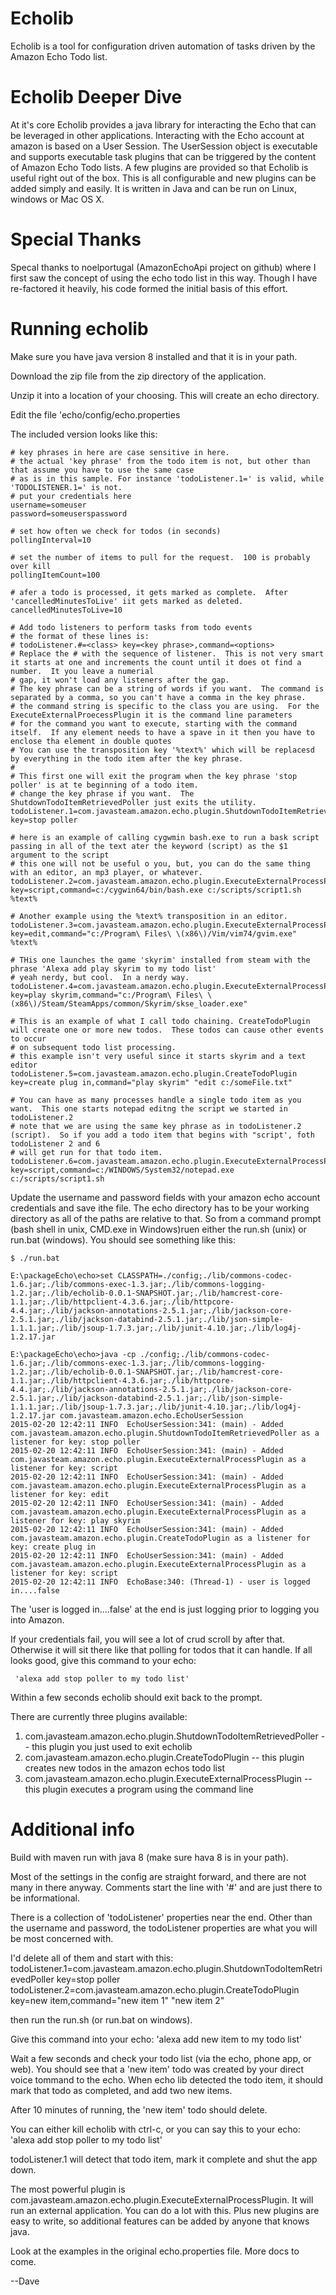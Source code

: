 Echolib
=======
Echolib is a tool for configuration driven automation of tasks driven by the Amazon Echo Todo list.

Echolib Deeper Dive
===================
At it's core Echolib provides a java library for interacting the Echo that can be leveraged in other applications.  Interacting with the Echo account at amazon is based on a User Session.  The UserSession object is executable and supports executable task plugins that can be triggered by the content of Amazon Echo Todo lists.  A few plugins are provided so that Echolib is useful right out of the box.  This is all configurable and new plugins can be added simply and easily.  It is written in Java and can be run on Linux, windows or Mac OS X.


Special Thanks
==============
Specal thanks to noelportugal (AmazonEchoApi project on github) where I first saw the concept of using the echo todo list in this way.  Though I have re-factored it heavily, his code formed the initial basis of this effort.  


Running echolib
===============
Make sure you have java version 8 installed and that it is in your path.

Download the zip file from the zip directory of the application.

Unzip it into a location of your choosing.  This will create an echo directory.

Edit the file 'echo/config/echo.properties

The included version looks like this:

```
# key phrases in here are case sensitive in here.
# the actual 'key phrase' from the todo item is not, but other than that assume you have to use the same case
# as is in this sample. For instance 'todoListener.1=' is valid, while 'TODOLISTENER.1=' is not.
# put your credentials here
username=someuser
password=someuserspassword

# set how often we check for todos (in seconds)
pollingInterval=10

# set the number of items to pull for the request.  100 is probably over kill
pollingItemCount=100

# afer a todo is processed, it gets marked as complete.  After 'cancelledMinutesToLive' iit gets marked as deleted.
cancelledMinutesToLive=10

# Add todo listeners to perform tasks from todo events
# the format of these lines is:
# todoListener.#=<class> key=<key phrase>,command=<options>
# Replace the # with the sequence of listener.  This is not very smart it starts at one and increments the count until it does ot find a number.  It you leave a numerial
# gap, it won't load any listeners after the gap.
# The key phrase can be a string of words if you want.  The command is separated by a comma, so you can't have a comma in the key phrase.
# the command string is specific to the class you are using.  For the ExecuteExternalProecessPlugin it is the command line parameters
# for the command you want to execute, starting with the command itself.  If any element needs to have a spave in it then you have to enclose tha element in double quotes
# You can use the transposition key '%text%' which will be replacesd by everything in the todo item after the key phrase.
#
# This first one will exit the program when the key phrase 'stop poller' is at te beginning of a todo item.
# change the key phrase if you want.  The ShutdownTodoItemRetrievedPoller just exits the utility.
todoListener.1=com.javasteam.amazon.echo.plugin.ShutdownTodoItemRetrievedPoller key=stop poller

# here is an example of calling cygwmin bash.exe to run a bask script passing in all of the text ater the keyword (script) as the $1 argument to the script
# this one will not be useful o you, but, you can do the same thing with an editor, an mp3 player, or whatever.
todoListener.2=com.javasteam.amazon.echo.plugin.ExecuteExternalProcessPlugin key=script,command=c:/cygwin64/bin/bash.exe c:/scripts/script1.sh %text%

# Another example using the %text% transposition in an editor.
todoListener.3=com.javasteam.amazon.echo.plugin.ExecuteExternalProcessPlugin key=edit,command="c:/Program\ Files\ \(x86\)/Vim/vim74/gvim.exe" %text%

# THis one launches the game 'skyrim' installed from steam with the phrase 'Alexa add play skyrim to my todo list'
# yeah nerdy, but cool.  In a nerdy way.
todoListener.4=com.javasteam.amazon.echo.plugin.ExecuteExternalProcessPlugin key=play skyrim,command="c:/Program\ Files\ \(x86\)/Steam/SteamApps/common/Skyrim/skse_loader.exe"

# This is an example of what I call todo chaining. CreateTodoPlugin will create one or more new todos.  These todos can cause other events to occur
# on subsequent todo list processing.
# this example isn't very useful since it starts skyrim and a text editor
todoListener.5=com.javasteam.amazon.echo.plugin.CreateTodoPlugin key=create plug in,command="play skyrim" "edit c:/someFile.txt"

# You can have as many processes handle a single todo item as you want.  This one starts notepad editng the script we started in todoListener.2
# note that we are using the same key phrase as in todoListener.2 (script).  So if you add a todo item that begins with "script', foth todoListener 2 and 6
# will get run for that todo item.
todoListener.6=com.javasteam.amazon.echo.plugin.ExecuteExternalProcessPlugin key=script,command=c:/WINDOWS/System32/notepad.exe c:/scripts/script1.sh
```  

Update the username and password fields with your amazon echo account credentials and save ithe file.
The echo directory has to be your working directory as all of the paths are relative to that.  So from a command prompt (bash shell in unix, CMD.exe in Windows)ruen either the run.sh (unix) or run.bat (windows).  You should see something like this:

```
$ ./run.bat

E:\packageEcho\echo>set CLASSPATH=./config;./lib/commons-codec-1.6.jar;./lib/commons-exec-1.3.jar;./lib/commons-logging-1.2.jar;./lib/echolib-0.0.1-SNAPSHOT.jar;./lib/hamcrest-core-1.1.jar;./lib/httpclient-4.3.6.jar;./lib/httpcore-4.4.jar;./lib/jackson-annotations-2.5.1.jar;./lib/jackson-core-2.5.1.jar;./lib/jackson-databind-2.5.1.jar;./lib/json-simple-1.1.1.jar;./lib/jsoup-1.7.3.jar;./lib/junit-4.10.jar;./lib/log4j-1.2.17.jar

E:\packageEcho\echo>java -cp ./config;./lib/commons-codec-1.6.jar;./lib/commons-exec-1.3.jar;./lib/commons-logging-1.2.jar;./lib/echolib-0.0.1-SNAPSHOT.jar;./lib/hamcrest-core-1.1.jar;./lib/httpclient-4.3.6.jar;./lib/httpcore-4.4.jar;./lib/jackson-annotations-2.5.1.jar;./lib/jackson-core-2.5.1.jar;./lib/jackson-databind-2.5.1.jar;./lib/json-simple-1.1.1.jar;./lib/jsoup-1.7.3.jar;./lib/junit-4.10.jar;./lib/log4j-1.2.17.jar com.javasteam.amazon.echo.EchoUserSession
2015-02-20 12:42:11 INFO  EchoUserSession:341: (main) - Added com.javasteam.amazon.echo.plugin.ShutdownTodoItemRetrievedPoller as a listener for key: stop poller
2015-02-20 12:42:11 INFO  EchoUserSession:341: (main) - Added com.javasteam.amazon.echo.plugin.ExecuteExternalProcessPlugin as a listener for key: script
2015-02-20 12:42:11 INFO  EchoUserSession:341: (main) - Added com.javasteam.amazon.echo.plugin.ExecuteExternalProcessPlugin as a listener for key: edit
2015-02-20 12:42:11 INFO  EchoUserSession:341: (main) - Added com.javasteam.amazon.echo.plugin.ExecuteExternalProcessPlugin as a listener for key: play skyrim
2015-02-20 12:42:11 INFO  EchoUserSession:341: (main) - Added com.javasteam.amazon.echo.plugin.CreateTodoPlugin as a listener for key: create plug in
2015-02-20 12:42:11 INFO  EchoUserSession:341: (main) - Added com.javasteam.amazon.echo.plugin.ExecuteExternalProcessPlugin as a listener for key: script
2015-02-20 12:42:11 INFO  EchoBase:340: (Thread-1) - user is logged in....false

```
The 'user is logged in....false' at the end is just logging prior to logging you into Amazon.

If your credentials fail, you will see a lot of crud scroll by after that.  Otherwise it will sit there like that polling for todos that it can handle.  If all looks good, give this command to your echo:
```
 'alexa add stop poller to my todo list'
```

Within a few seconds echolib should exit back to the prompt.

There are currently three plugins available:
1) com.javasteam.amazon.echo.plugin.ShutdownTodoItemRetrievedPoller -- this plugin you just used to exit echolib
2) com.javasteam.amazon.echo.plugin.CreateTodoPlugin -- this plugin creates new todos in the amazon echos todo list
3) com.javasteam.amazon.echo.plugin.ExecuteExternalProcessPlugin -- this plugin executes a program using the command line



Additional info
===============

Build with maven
run with java 8 (make sure hava 8 is in your path).

Most of the settings in the config are straight forward, and there are not many in there anyway. Comments start the line with '#' and 
are just there to be informational.

There is a collection of 'todoListener' properties near the end.  Other than the username and password, the todoListener properties
are what you will be most concerned with.


I'd delete all of them and start with this:
  todoListener.1=com.javasteam.amazon.echo.plugin.ShutdownTodoItemRetrievedPoller key=stop poller
  todoListener.2=com.javasteam.amazon.echo.plugin.CreateTodoPlugin key=new item,command="new item 1" "new item 2"

then run the run.sh (or run.bat on windows).

Give this command into your echo:
   'alexa add new item to my todo list'

Wait a few seconds and check your todo list (via the echo, phone app, or web).  You should see that a 'new item' todo was created
by your direct voice tommand to the echo.  When echo lib detected the todo item, it should mark that todo as completed, and 
add two new items.

After 10 minutes of running, the 'new item' todo should delete.

You can either kill echolib with ctrl-c, or you can say this to your echo:
  'alexa add stop poller to my todo list'

todoListener.1 will detect that todo item, mark it complete and shut the app down.

The most powerful plugin is com.javasteam.amazon.echo.plugin.ExecuteExternalProcessPlugin.  It will run an external application.  You can
do a lot with this.  Plus new plugins are easy to write, so additional features can be added by anyone that knows java.

Look at the examples in the original echo.properties file.  More docs to come.

--Dave
